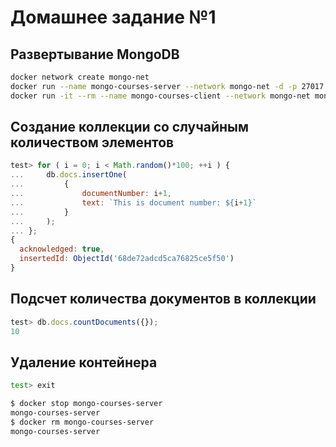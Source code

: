 # Домашнее задание №1

## Развертывание MongoDB

```bash
docker network create mongo-net
docker run --name mongo-courses-server --network mongo-net -d -p 27017:27017 -v /home/droppoint/mongo:/data/db -e MONGO_INITDB_ROOT_USERNAME="testroot" -e MONGO_INITDB_ROOT_PASSWORD="***" mongo:8.0.14
docker run -it --rm --name mongo-courses-client --network mongo-net mongo:8.0.14 mongosh "mongodb://testroot:***@mongo-courses-server:27017"
```

## Создание коллекции со случайным количеством элементов

```javascript
test> for ( i = 0; i < Math.random()*100; ++i ) {
...     db.docs.insertOne( 
...         {
...             documentNumber: i+1,
...             text: `This is document number: ${i+1}` 
...         } 
...     );
... };
{
  acknowledged: true,
  insertedId: ObjectId('68de72adcd5ca76825ce5f50')
}
```

## Подсчет количества документов в коллекции
```javascript
test> db.docs.countDocuments({});
10
```

## Удаление контейнера
```bash
test> exit

$ docker stop mongo-courses-server
mongo-courses-server
$ docker rm mongo-courses-server
mongo-courses-server
```